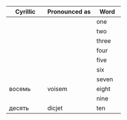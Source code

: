 | Cyrillic      | Pronounced as | Word          |
|---------------|---------------|---------------|
|               |               |one            |
|               |               |two            |
|               |               |three          |
|               |               |four           |
|               |               |five           |
|               |               |six            |
|               |               |seven          |
|вoceмь         |voisem         |eight          |
|               |               |nine           |
|дecять         |dicjet         |ten            |
